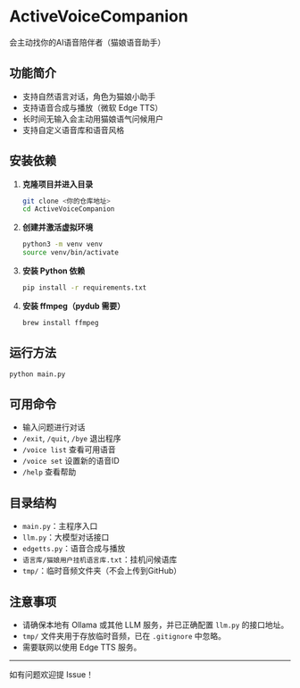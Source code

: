 # ActiveVoiceCompanion

会主动找你的AI语音陪伴者（猫娘语音助手）

## 功能简介

- 支持自然语言对话，角色为猫娘小助手
- 支持语音合成与播放（微软 Edge TTS）
- 长时间无输入会主动用猫娘语气问候用户
- 支持自定义语音库和语音风格

## 安装依赖

1. **克隆项目并进入目录**
    ```bash
    git clone <你的仓库地址>
    cd ActiveVoiceCompanion
    ```

2. **创建并激活虚拟环境**
    ```bash
    python3 -m venv venv
    source venv/bin/activate
    ```

3. **安装 Python 依赖**
    ```bash
    pip install -r requirements.txt
    ```

4. **安装 ffmpeg（pydub 需要）**
    ```bash
    brew install ffmpeg
    ```

## 运行方法

```bash
python main.py
```

## 可用命令

- 输入问题进行对话
- `/exit`, `/quit`, `/bye` 退出程序
- `/voice list` 查看可用语音
- `/voice set` 设置新的语音ID
- `/help` 查看帮助

## 目录结构

- `main.py`：主程序入口
- `llm.py`：大模型对话接口
- `edgetts.py`：语音合成与播放
- `语言库/猫娘用户挂机语言库.txt`：挂机问候语库
- `tmp/`：临时音频文件夹（不会上传到GitHub）

## 注意事项

- 请确保本地有 Ollama 或其他 LLM 服务，并已正确配置 `llm.py` 的接口地址。
- `tmp/` 文件夹用于存放临时音频，已在 `.gitignore` 中忽略。
- 需要联网以使用 Edge TTS 服务。

---

如有问题欢迎提 Issue！